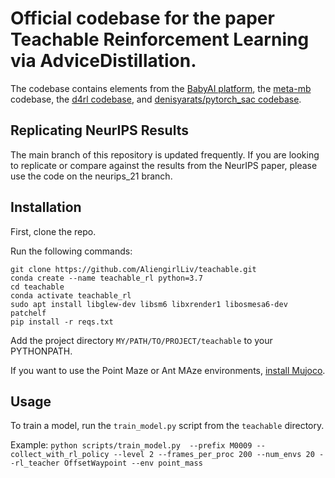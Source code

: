 # Official codebase for the paper Teachable Reinforcement Learning via AdviceDistillation.

The codebase contains elements from the [BabyAI platform](https://github.com/mila-iqia/babyai), the [meta-mb](https://github.com/iclavera/meta-mb) codebase, the [d4rl codebase](https://github.com/rail-berkeley/d4rl), and [denisyarats/pytorch_sac codebase](https://github.com/denisyarats/pytorch_sac).

## Replicating NeurIPS Results

The main branch of this repository is updated frequently. If you are looking to replicate or compare against the results from the NeurIPS paper, please use the code on the neurips_21 branch.


## Installation

First, clone the repo.

Run the following commands:

```
git clone https://github.com/AliengirlLiv/teachable.git
conda create --name teachable_rl python=3.7
cd teachable
conda activate teachable_rl
sudo apt install libglew-dev libsm6 libxrender1 libosmesa6-dev patchelf
pip install -r reqs.txt

```
Add the project directory `MY/PATH/TO/PROJECT/teachable` to your PYTHONPATH.

If you want to use the Point Maze or Ant MAze environments, [install Mujoco](https://github.com/openai/mujoco-py).


## Usage

To train a model, run the `train_model.py` script from the `teachable` directory.

Example: `python scripts/train_model.py  --prefix M0009 --collect_with_rl_policy --level 2 --frames_per_proc 200 --num_envs 20 --rl_teacher OffsetWaypoint --env point_mass`

